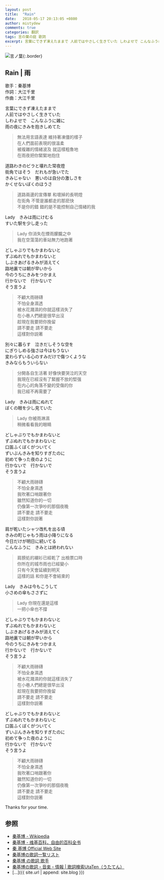 ```yaml
---
layout: post
title:  "Rain"
date:   2018-05-17 20:13:05 +0800
author: mistydew
comments: true
categories: 翻訳
tags: 言の葉の庭 歌詞
excerpt: 言葉にできず凍えたままで 人前ではやさしく生きていた しわよせで こんなふうに雑に 雨の夜にきみを抱きしめてた
---
```

![言ノ葉](https://raw.githubusercontent.com/mistydew/audio/master/cover/%E8%A8%80%E3%83%8E%E8%91%89.jpg){:.border}

## Rain | 雨

歌手：秦基博<br>
作詞：大江千里<br>
作曲：大江千里

言葉にできず凍えたままで<br>
人前ではやさしく生きていた<br>
しわよせで　こんなふうに雑に<br>
雨の夜にきみを抱きしめてた

> 無法用言語表達 維持著凍僵的樣子<br>
> 在人們面前表現的很溫柔<br>
> 被複雜的情緒波及 就這樣粗魯地<br>
> 在雨夜把你緊緊地抱住

道路わきのビラと壊れた常夜燈<br>
街角ではそう　だれもが急いでた<br>
きみじゃない　悪いのは自分の激しさを<br>
かくせないぼくのほうさ

> 道路兩邊的宣傳單 和壞掉的長明燈<br>
> 在街角 不管是誰都走的那麽快<br>
> 不是你的錯 錯的是不能控制自己情緒的我

Lady　きみは雨にけむる<br>
すいた駅を少し走った

> Lady 你消失在煙雨朦朧之中<br>
> 我在空蕩蕩的車站無力地跑著

どしゃぶりでもかまわないと<br>
ずぶぬれでもかまわないと<br>
しぶきあげるきみが消えてく<br>
路地裏では朝が早いから<br>
今のうちにきみをつかまえ<br>
行かないで　行かないで<br>
そう言うよ

> 不顧大雨磅礴<br>
> 不怕全身濕透<br>
> 被水花濺濕的你就這樣消失了<br>
> 在小巷人們總是很早出沒<br>
> 趁現在我要把你挽留<br>
> 請不要走 請不要走<br>
> 這樣對你説著

別々に暮らす　泣きだしそうな空を<br>
にぎりしめる強さは今はもうない<br>
変わらずいる心のすみだけで傷つくような<br>
きみならもういらない

> 分開各自生活著 好像快要哭泣的天空<br>
> 我現在已經沒有了緊握不放的堅强<br>
> 在内心的角落不變的受傷的你<br>
> 我已經不再需要了

Lady　きみは雨にぬれて<br>
ぼくの眼を少し見ていた

> Lady 你被雨淋濕<br>
> 稍微看看我的眼睛

どしゃぶりでもかまわないと<br>
ずぶぬれでもかまわないと<br>
口笛ふくぼくがついてく<br>
ずいぶんきみを知りすぎたのに<br>
初めて争った夜のように<br>
行かないで　行かないで<br>
そう言うよ

> 不顧大雨磅礴<br>
> 不怕全身濕透<br>
> 我吹著口哨跟著你<br>
> 雖然知道你的一切<br>
> 仍像第一次爭吵的那個夜晚<br>
> 請不要走 請不要走<br>
> 這樣對你説著

肩が乾いたシャツ改札を出る頃<br>
きみの町じゃもう雨は小降りになる<br>
今日だけが明日に続いてる<br>
こんなふうに　きみとは終われない

> 肩膀処的襯衫已經乾了 出檢票口時<br>
> 你所在的城市雨也已經變小<br>
> 只有今天會延續到明天<br>
> 這樣的話 和你是不會結束的

Lady　きみは今もこうして<br>
小さめの傘もささずに

> Lady 你現在還是這樣<br>
> 一把小傘也不撐

どしゃぶりでもかまわないと<br>
ずぶぬれでもかまわないと<br>
しぶきあげるきみが消えてく<br>
路地裏では朝が早いから<br>
今のうちにきみをつかまえ<br>
行かないで　行かないで<br>
そう言うよ

> 不顧大雨磅礴<br>
> 不怕全身濕透<br>
> 被水花濺濕的你就這樣消失了<br>
> 在小巷人們總是很早出沒<br>
> 趁現在我要把你挽留<br>
> 請不要走 請不要走<br>
> 這樣對你説著

どしゃぶりでもかまわないと<br>
ずぶぬれでもかまわないと<br>
口笛ふくぼくがついてく<br>
ずいぶんきみを知りすぎたのに<br>
初めて争った夜のように<br>
行かないで　行かないで<br>
そう言うよ

> 不顧大雨磅礴<br>
> 不怕全身濕透<br>
> 我吹著口哨跟著你<br>
> 雖然知道你的一切<br>
> 仍像第一次爭吵的那個夜晚<br>
> 請不要走 請不要走<br>
> 這樣對你説著

Thanks for your time.

## 参照
* [秦基博 - Wikipedia](https://ja.wikipedia.org/wiki/秦基博)
* [秦基博 - 维基百科，自由的百科全书](https://zh.wikipedia.org/wiki/秦基博)
* [秦 基博 Official Web Site](http://www.office-augusta.com/hata)
* [秦基博の歌詞一覧リスト](https://www.uta-net.com/artist/6829)
* [秦基博 の歌詞 歌手](http://www.kasi-time.com/subcat-uta-4208-1.html)
* [秦基博の歌詞・音楽・情報 \| 歌詞検索UtaTen（うたてん）](https://utaten.com/artist/秦基博)
* [...]({{ site.url | append: site.blog }})
